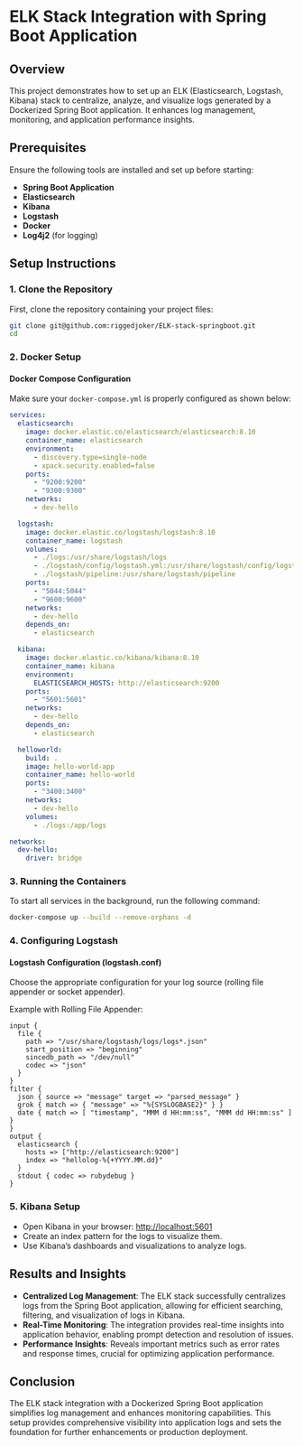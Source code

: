 
# ELK Stack Integration with Spring Boot Application

## Overview

This project demonstrates how to set up an ELK (Elasticsearch, Logstash, Kibana) stack to centralize, analyze, and visualize logs generated by a Dockerized Spring Boot application. It enhances log management, monitoring, and application performance insights.

## Prerequisites

Ensure the following tools are installed and set up before starting:

- **Spring Boot Application**
- **Elasticsearch**
- **Kibana**
- **Logstash**
- **Docker**
- **Log4j2** (for logging)

## Setup Instructions

### 1. Clone the Repository

First, clone the repository containing your project files:

```bash
git clone git@github.com:riggedjoker/ELK-stack-springboot.git
cd 
```

### 2. Docker Setup

#### Docker Compose Configuration

Make sure your `docker-compose.yml` is properly configured as shown below:

```yaml
services:
  elasticsearch:
    image: docker.elastic.co/elasticsearch/elasticsearch:8.10
    container_name: elasticsearch
    environment:
      - discovery.type=single-node
      - xpack.security.enabled=false
    ports:
      - "9200:9200"
      - "9300:9300"
    networks:
      - dev-hello

  logstash:
    image: docker.elastic.co/logstash/logstash:8.10
    container_name: logstash
    volumes:
      - ./logs:/usr/share/logstash/logs
      - ./logstash/config/logstash.yml:/usr/share/logstash/config/logstash.yml
      - ./logstash/pipeline:/usr/share/logstash/pipeline
    ports:
      - "5044:5044"
      - "9600:9600"
    networks:
      - dev-hello
    depends_on:
      - elasticsearch

  kibana:
    image: docker.elastic.co/kibana/kibana:8.10
    container_name: kibana
    environment:
      ELASTICSEARCH_HOSTS: http://elasticsearch:9200
    ports:
      - "5601:5601"
    networks:
      - dev-hello
    depends_on:
      - elasticsearch

  helloworld:
    build: .
    image: hello-world-app
    container_name: hello-world
    ports:
      - "3400:3400"
    networks:
      - dev-hello
    volumes:
      - ./logs:/app/logs

networks:
  dev-hello:
    driver: bridge
```

### 3. Running the Containers

To start all services in the background, run the following command:

```bash
docker-compose up --build --remove-orphans -d
```

### 4. Configuring Logstash

#### Logstash Configuration (logstash.conf)

Choose the appropriate configuration for your log source (rolling file appender or socket appender).

Example with Rolling File Appender:
```plaintext
input {
  file {
    path => "/usr/share/logstash/logs/logs*.json"
    start_position => "beginning"
    sincedb_path => "/dev/null"
    codec => "json"
  }
}
filter {
  json { source => "message" target => "parsed_message" }
  grok { match => { "message" => "%{SYSLOGBASE2}" } }
  date { match => [ "timestamp", "MMM d HH:mm:ss", "MMM dd HH:mm:ss" ] }
}
output {
  elasticsearch {
    hosts => ["http://elasticsearch:9200"]
    index => "hellolog-%{+YYYY.MM.dd}"
  }
  stdout { codec => rubydebug }
}
```

### 5. Kibana Setup

- Open Kibana in your browser: [http://localhost:5601](http://localhost:5601)
- Create an index pattern for the logs to visualize them.
- Use Kibana’s dashboards and visualizations to analyze logs.

## Results and Insights

- **Centralized Log Management**: The ELK stack successfully centralizes logs from the Spring Boot application, allowing for efficient searching, filtering, and visualization of logs in Kibana.
- **Real-Time Monitoring**: The integration provides real-time insights into application behavior, enabling prompt detection and resolution of issues.
- **Performance Insights**: Reveals important metrics such as error rates and response times, crucial for optimizing application performance.

## Conclusion

The ELK stack integration with a Dockerized Spring Boot application simplifies log management and enhances monitoring capabilities. This setup provides comprehensive visibility into application logs and sets the foundation for further enhancements or production deployment.

